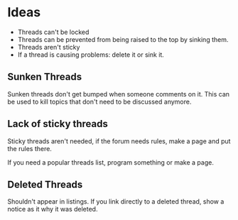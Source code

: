 Ideas
======
- Threads can't be locked
- Threads can be prevented from being raised to the top by sinking them. 
- Threads aren't sticky
- If a thread is causing problems: delete it or sink it.

Sunken Threads
--------------
Sunken threads don't get bumped when someone comments on it. This can be used to kill topics that don't need to be discussed anymore.

Lack of sticky threads
----------------------
Sticky threads aren't needed, if the forum needs rules, make a page and put the rules there. 

If you need a popular threads list, program something or make a page.

Deleted Threads
---------------
Shouldn't appear in listings. If you link directly to a deleted thread, show a notice as it why it was deleted.